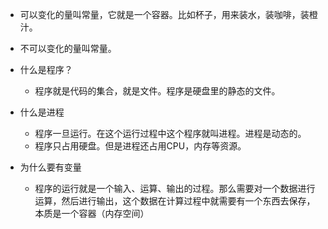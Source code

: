 - 可以变化的量叫常量，它就是一个容器。比如杯子，用来装水，装咖啡，装橙汁。
- 不可以变化的量叫常量。

- 什么是程序？
  - 程序就是代码的集合，就是文件。程序是硬盘里的静态的文件。

- 什么是进程
  - 程序一旦运行。在这个运行过程中这个程序就叫进程。进程是动态的。
  - 程序只占用硬盘。但是进程还占用CPU，内存等资源。

- 为什么要有变量
  - 程序的运行就是一个输入、运算、输出的过程。那么需要对一个数据进行运算，然后进行输出，这个数据在计算过程中就需要有一个东西去保存，本质是一个容器（内存空间）

